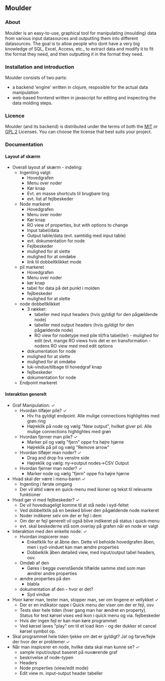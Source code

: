 ## Moulder ##

### About ###

Moulder is an easy-to-use, graphical tool for manipulating (moulding) data from various input datasources and outputting them into different datasources. The goal is to allow people who dont have a very big knowledge of SQL, Excel, Access, etc., to extract data and modify it to fit the format they need, and then outputting it in the format they need.

### Installation and introduction ###

Moulder consists of two parts:
* a backend 'engine' written in clojure, resposible for the actual data manipulation
* web-based frontend written in javascript for editing and inspecting the data molding steps.


### Licence ###

Moulder (and its backend) is distributed under the terms of both the [MIT](MIT-LICENSE.txt) or [GPL 2](GPL-LICENSE.txt) Licenses. You can choose the license that best suits your project.

### Documentation ###

#### Layout af skærm ####
* Overall layout af skærm - indeling:
  * Ingenting valgt:
    * Hovedgrafen
    * Menu over noder
    * Kør knap
    * Evt. en masse shortcuts til brugbare ting
    * evt. list af fejlbeskeder
  * Node markeret
    * Hovedgrafen
    * Menu over noder
    * Kør knap
    * RO view of properties, but with options to change
    * Input tabel/data
    * Output table/data (evt. samtidig med input table)
    * evt. dokumentation for node
    * Fejlbeskeder
    * mulighed for at slette
    * mulighed for at omdøbe
    * link til dobbeltklikket mode
  * pil markeret
    * Hovedgrafen
    * Menu over noder
    * kør knap
    * tabel for data på det punkt i molden
    * fejlbeskeder
    * mulighed for at slette
  * node dobbeltklikket
    * 3 rækker:
      * tabeller med input headers (hvis gyldigt for den pågældende node)
      * tabeller med output headers (hvis gyldigt for den pågældende node)
      * RO view for nodetype med pile til/fra tabel(ler) - mulighed for edit (evt. mange RO views hvis det er en transformation - nodens RO view med med edit options
    * dokumentation for node
    * mulighed for at slette
    * mulighed for at omdøbe
    * luk-vindue/tilbage til hovedgraf knap
    * fejlbeskeder
    * dokumentation for node
  * Endpoint markeret

#### Interaktion generelt ####
* Graf Manipulation: &#x2713;
  * Hvordan tilføjer pile? &#x2713;
     * Hiv fra gyldigt endpoint. Alle mulige connections highlightes med grøn ring
     * Højreklik på node og vælg "New output", hvilket giver pil. Alle mulige connections highlightes med grøn
  * Hvordan fjerner man pile? &#x2713;
     * Marker pil og vælg "fjern" oppe fra højre hjørne
     * Højreklik på pil og vælg "Remove arrow"
  * Hvordan tilføjer man noder? &#x2713;
     * Drag and drop fra venstre side
     * Højreklik og vælg: ny->output nodes->CSV Output
  * Hvordan fjerner man noder? &#x2713;
     * Marker node og vælg "fjern" oppe fra højre hjørne
* Hvad skal der være i menu-baren &#x2713;
  * Ingenting i første omgang 
  * Der vil altid være en quick-menu med ikoner og tekst til relevante funktioner
* Hvad gør vi med fejlbeskeder? &#x2713;
  * De vil hovedsageligt komme til at stå nede i syd-feltet
  * Ved dobbeltklik på en besked bliver den pågældende node markeret
  * Noder indikerer selv om der er fejl i dem
  * Om der er fejl generelt vil også blive indikeret på status i quick-menu
  * evt. skal beskederne stå som overlay på grafen når en node er valgt
* Interaktion med den enkelte node:  &#x2713;
  * Hvordan inspicerer man
     * Enkeltklik for at åbne den. Dette vil beholde hovedgrafen åben, men i syd-vinduet kan man ændre properties
     * Dobbelklik åben detailed view, med input/output tabel headers, osv.
  * Omdøb af den
    * Gøres i begge ovenstående tilfælde samme sted som man ændrer andre properties
  * ændre properties på den
    * blabla 
  * dokumentation af den - hvor er det?
    * Syd vindue
* Hvor kører man, tester man, stopper man, ser om tingene er vellykket  &#x2713;
  * Der er en indikator oppe i Quick menu der viser om der er fejl, osv
  * Tests sker hele tiden (hver gang man har ændret en property). Status for test kørsel vises ved ikon i quick menu og via. fejlbeskeder
  * Hvis der ingen fejl er kan man køre programmet
  * Ved kørsel laves "play" om til et load ikon - og der dukker et cancel kørsel symbol op.
* Skal programmet hele tiden tjekke om det er gyldigt? Ja! og farve/fejle der hvor der er problemer  &#x2713;
* Når man inspicerer en node, hvilke data skal man kunne se?  &#x2713;
  * sample input/output baseret på nuværende graf
  * beskrivelse af node-typen
  * Headers
  * Node properties (view/edit mode)
  * Edit view m. input-output header tabeller
